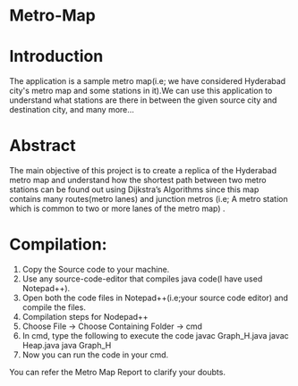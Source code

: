 # Metro-Map

# Introduction
The application is a sample metro map(i.e; we have considered Hyderabad city's metro map and some stations in it).We can use this application to understand what stations are there in between the given source city and destination city, and many more...

# Abstract
The main objective of this project is to create a replica of the Hyderabad metro map and understand how the shortest path between two metro stations can be found out using Dijkstra’s Algorithms since this map contains many routes(metro lanes) and junction metros (i.e; A metro station which is common to two or more lanes of the metro map) .

# Compilation:
  1. Copy the Source code to your machine.
  2. Use any source-code-editor that compiles java code(I have used Notepad++).
  3. Open both the code files in Notepad++(i.e;your source code editor) and compile the files.
  4. Compilation steps for Nodepad++
  5. Choose 
    File -> Choose Containing Folder -> cmd
  6. In cmd, type the following to execute the code
    javac Graph_H.java
    javac Heap.java
    java Graph_H
  7. Now you can run the code in your cmd.

You can refer the Metro Map Report to clarify your doubts.
